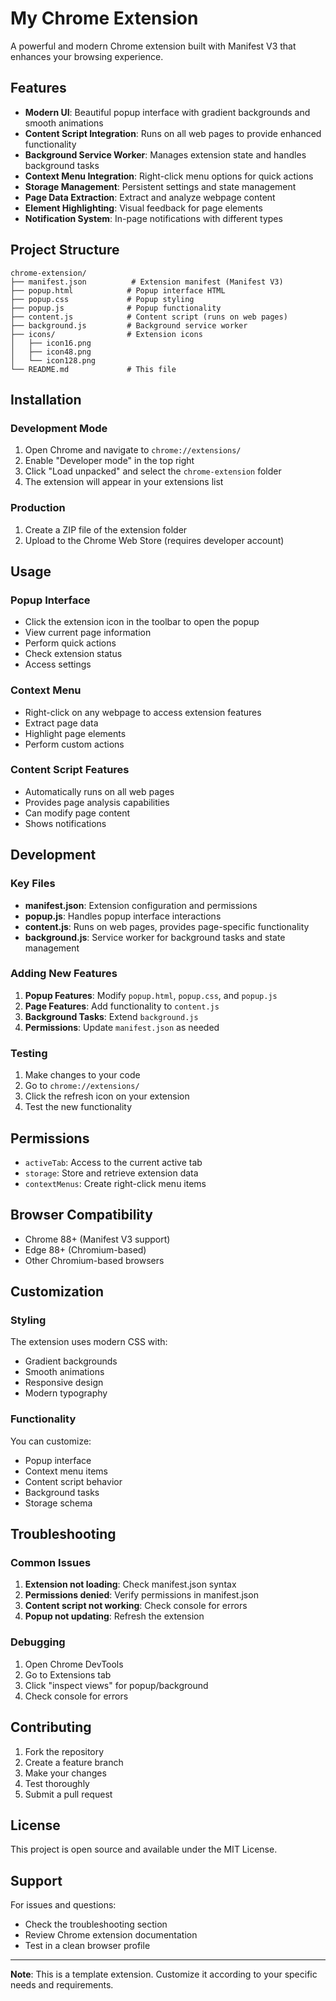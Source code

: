 # My Chrome Extension

A powerful and modern Chrome extension built with Manifest V3 that enhances your browsing experience.

## Features

- **Modern UI**: Beautiful popup interface with gradient backgrounds and smooth animations
- **Content Script Integration**: Runs on all web pages to provide enhanced functionality
- **Background Service Worker**: Manages extension state and handles background tasks
- **Context Menu Integration**: Right-click menu options for quick actions
- **Storage Management**: Persistent settings and state management
- **Page Data Extraction**: Extract and analyze webpage content
- **Element Highlighting**: Visual feedback for page elements
- **Notification System**: In-page notifications with different types

## Project Structure

```
chrome-extension/
├── manifest.json          # Extension manifest (Manifest V3)
├── popup.html            # Popup interface HTML
├── popup.css             # Popup styling
├── popup.js              # Popup functionality
├── content.js            # Content script (runs on web pages)
├── background.js         # Background service worker
├── icons/                # Extension icons
│   ├── icon16.png
│   ├── icon48.png
│   └── icon128.png
└── README.md             # This file
```

## Installation

### Development Mode

1. Open Chrome and navigate to `chrome://extensions/`
2. Enable "Developer mode" in the top right
3. Click "Load unpacked" and select the `chrome-extension` folder
4. The extension will appear in your extensions list

### Production

1. Create a ZIP file of the extension folder
2. Upload to the Chrome Web Store (requires developer account)

## Usage

### Popup Interface

- Click the extension icon in the toolbar to open the popup
- View current page information
- Perform quick actions
- Check extension status
- Access settings

### Context Menu

- Right-click on any webpage to access extension features
- Extract page data
- Highlight page elements
- Perform custom actions

### Content Script Features

- Automatically runs on all web pages
- Provides page analysis capabilities
- Can modify page content
- Shows notifications

## Development

### Key Files

- **manifest.json**: Extension configuration and permissions
- **popup.js**: Handles popup interface interactions
- **content.js**: Runs on web pages, provides page-specific functionality
- **background.js**: Service worker for background tasks and state management

### Adding New Features

1. **Popup Features**: Modify `popup.html`, `popup.css`, and `popup.js`
2. **Page Features**: Add functionality to `content.js`
3. **Background Tasks**: Extend `background.js`
4. **Permissions**: Update `manifest.json` as needed

### Testing

1. Make changes to your code
2. Go to `chrome://extensions/`
3. Click the refresh icon on your extension
4. Test the new functionality

## Permissions

- `activeTab`: Access to the current active tab
- `storage`: Store and retrieve extension data
- `contextMenus`: Create right-click menu items

## Browser Compatibility

- Chrome 88+ (Manifest V3 support)
- Edge 88+ (Chromium-based)
- Other Chromium-based browsers

## Customization

### Styling

The extension uses modern CSS with:
- Gradient backgrounds
- Smooth animations
- Responsive design
- Modern typography

### Functionality

You can customize:
- Popup interface
- Context menu items
- Content script behavior
- Background tasks
- Storage schema

## Troubleshooting

### Common Issues

1. **Extension not loading**: Check manifest.json syntax
2. **Permissions denied**: Verify permissions in manifest.json
3. **Content script not working**: Check console for errors
4. **Popup not updating**: Refresh the extension

### Debugging

1. Open Chrome DevTools
2. Go to Extensions tab
3. Click "inspect views" for popup/background
4. Check console for errors

## Contributing

1. Fork the repository
2. Create a feature branch
3. Make your changes
4. Test thoroughly
5. Submit a pull request

## License

This project is open source and available under the MIT License.

## Support

For issues and questions:
- Check the troubleshooting section
- Review Chrome extension documentation
- Test in a clean browser profile

---

**Note**: This is a template extension. Customize it according to your specific needs and requirements.
